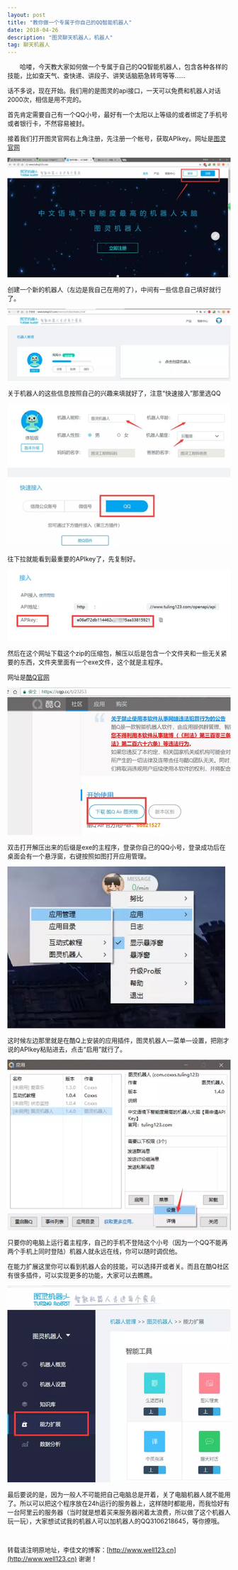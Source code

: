 ```yaml
---
layout: post
title: "教你做一个专属于你自己的QQ智能机器人"
date: 2018-04-26 
description: "图灵聊天机器人，机器人"
tag: 聊天机器人 
---   
```


　　哈喽，今天教大家如何做一个专属于自己的QQ智能机器人，包含各种各样的技能，比如查天气、查快递、讲段子、讲笑话脑筋急转弯等等……

话不多说，现在开始。我们用的是图灵的api接口，一天可以免费和机器人对话2000次，相信是用不完的。

首先肯定需要自己有一个QQ小号，最好有一个太阳以上等级的或者绑定了手机号或者银行卡，不然容易被封。

接着我们打开图灵官网右上角注册，先注册一个帐号，获取APIkey。网址是[图灵官网](http://www.tuling123.com/ 
 )

 ![](/images/posts/jiqiren/tuling.png)

创建一个新的机器人（左边是我自己在用的了），中间有一些信息自己填好就行了。

![](/images/posts/jiqiren/1.png)

关于机器人的这些信息按照自己的兴趣来填就好了，注意“快速接入”那里选QQ

![](/images/posts/jiqiren/2.png)

往下拉就能看到最重要的APIkey了，先复制好。

![](/images/posts/jiqiren/3.png)

然后在这个网址下载这个zip的压缩包，解压以后是包含一个文件夹和一些无关紧要的东西，文件夹里面有一个exe文件，这个就是主程序。

网址是[酷Q官网](https://cqp.cc/t/23253)

![](/images/posts/jiqiren/4.png)

双击打开解压出来的后缀是exe的主程序，登录你自己的QQ小号，登录成功后在桌面会有一个悬浮窗，右键按照如图打开应用管理。

![](/images/posts/jiqiren/5.png)
 
这时候左边那里就是在酷Q上安装的应用插件，图灵机器人—菜单—设置，把刚才说的APIkey粘贴进去，点击“启用”就行了。

![](/images/posts/jiqiren/6.png)

只要你的电脑上运行着主程序，自己的手机不登陆这个小号（因为一个QQ不能再两个手机上同时登陆）机器人就永远在线，你可以随时调侃他。

在能力扩展这里你可以看到机器人会的技能，可以选择开或者关。而且在酷Q社区有很多插件，可以实现更多的功能，大家可以去瞧瞧。

![](/images/posts/jiqiren/7.png)

最后要说的是，因为一般人不可能把自己电脑总是开着，关了电脑机器人就不能用了。所以可以把这个程序放在24h运行的服务器上，这样随时都能用，而我恰好有一台阿里云的服务器（当时就是想着买来服务器闲着太浪费，所以做了这个机器人玩一玩），大家想试试我的机器人可以加机器人的QQ3106218645，等你撩哦。

<br>

转载请注明原地址，李佳文的博客：[http://www.well123.cn](http://www.well123.cn) 谢谢！
